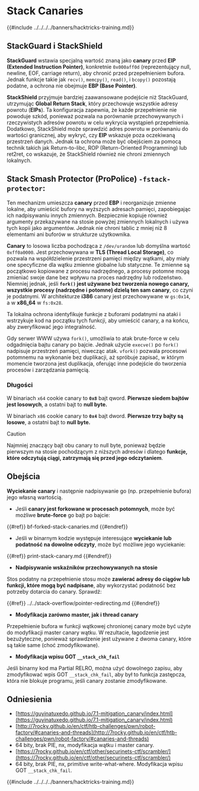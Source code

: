 # Stack Canaries

{{#include ../../../../banners/hacktricks-training.md}}

## **StackGuard i StackShield**

**StackGuard** wstawia specjalną wartość znaną jako **canary** przed **EIP (Extended Instruction Pointer)**, konkretnie `0x000aff0d` (reprezentujący null, newline, EOF, carriage return), aby chronić przed przepełnieniem bufora. Jednak funkcje takie jak `recv()`, `memcpy()`, `read()`, i `bcopy()` pozostają podatne, a ochrona nie obejmuje **EBP (Base Pointer)**.

**StackShield** przyjmuje bardziej zaawansowane podejście niż StackGuard, utrzymując **Global Return Stack**, który przechowuje wszystkie adresy powrotu (**EIPs**). Ta konfiguracja zapewnia, że każde przepełnienie nie powoduje szkód, ponieważ pozwala na porównanie przechowywanych i rzeczywistych adresów powrotu w celu wykrycia wystąpień przepełnienia. Dodatkowo, StackShield może sprawdzić adres powrotu w porównaniu do wartości granicznej, aby wykryć, czy **EIP** wskazuje poza oczekiwaną przestrzeń danych. Jednak ta ochrona może być obejściem za pomocą technik takich jak Return-to-libc, ROP (Return-Oriented Programming) lub ret2ret, co wskazuje, że StackShield również nie chroni zmiennych lokalnych.

## **Stack Smash Protector (ProPolice) `-fstack-protector`:**

Ten mechanizm umieszcza **canary** przed **EBP** i reorganizuje zmienne lokalne, aby umieścić bufory na wyższych adresach pamięci, zapobiegając ich nadpisywaniu innych zmiennych. Bezpiecznie kopiuje również argumenty przekazywane na stosie powyżej zmiennych lokalnych i używa tych kopii jako argumentów. Jednak nie chroni tablic z mniej niż 8 elementami ani buforów w strukturze użytkownika.

**Canary** to losowa liczba pochodząca z `/dev/urandom` lub domyślna wartość `0xff0a0000`. Jest przechowywana w **TLS (Thread Local Storage)**, co pozwala na współdzielenie przestrzeni pamięci między wątkami, aby miały one specyficzne dla wątku zmienne globalne lub statyczne. Te zmienne są początkowo kopiowane z procesu nadrzędnego, a procesy potomne mogą zmieniać swoje dane bez wpływu na proces nadrzędny lub rodzeństwo. Niemniej jednak, jeśli **`fork()` jest używane bez tworzenia nowego canary, wszystkie procesy (nadrzędne i potomne) dzielą ten sam canary**, co czyni je podatnymi. W architekturze **i386** canary jest przechowywane w `gs:0x14`, a w **x86_64** w `fs:0x28`.

Ta lokalna ochrona identyfikuje funkcje z buforami podatnymi na ataki i wstrzykuje kod na początku tych funkcji, aby umieścić canary, a na końcu, aby zweryfikować jego integralność.

Gdy serwer WWW używa `fork()`, umożliwia to atak brute-force w celu odgadnięcia bajtu canary po bajcie. Jednak użycie `execve()` po `fork()` nadpisuje przestrzeń pamięci, niwecząc atak. `vfork()` pozwala procesowi potomnemu na wykonanie bez duplikacji, aż spróbuje zapisać, w którym momencie tworzona jest duplikacja, oferując inne podejście do tworzenia procesów i zarządzania pamięcią.

### Długości

W binariach `x64` cookie canary to **`0x8`** bajt qword. **Pierwsze siedem bajtów jest losowych**, a ostatni bajt to **null byte.**

W binariach `x86` cookie canary to **`0x4`** bajt dword. **Pierwsze trzy bajty są losowe**, a ostatni bajt to **null byte.**

> [!CAUTION]
> Najmniej znaczący bajt obu canary to null byte, ponieważ będzie pierwszym na stosie pochodzącym z niższych adresów i dlatego **funkcje, które odczytują ciągi, zatrzymają się przed jego odczytaniem**.

## Obejścia

**Wyciekanie canary** i następnie nadpisywanie go (np. przepełnienie bufora) jego własną wartością.

- Jeśli **canary jest forkowane w procesach potomnych**, może być możliwe **brute-force** go bajt po bajcie:

{{#ref}}
bf-forked-stack-canaries.md
{{#endref}}

- Jeśli w binarnym kodzie występuje interesujące **wyciekanie lub podatność na dowolne odczyty**, może być możliwe jego wyciekanie:

{{#ref}}
print-stack-canary.md
{{#endref}}

- **Nadpisywanie wskaźników przechowywanych na stosie**

Stos podatny na przepełnienie stosu może **zawierać adresy do ciągów lub funkcji, które mogą być nadpisane**, aby wykorzystać podatność bez potrzeby dotarcia do canary. Sprawdź:

{{#ref}}
../../stack-overflow/pointer-redirecting.md
{{#endref}}

- **Modyfikacja zarówno master, jak i thread canary**

Przepełnienie bufora w funkcji wątkowej chronionej canary może być użyte do modyfikacji master canary wątku. W rezultacie, łagodzenie jest bezużyteczne, ponieważ sprawdzenie jest używane z dwoma canary, które są takie same (choć zmodyfikowane).

- **Modyfikacja wpisu GOT `__stack_chk_fail`**

Jeśli binarny kod ma Partial RELRO, można użyć dowolnego zapisu, aby zmodyfikować wpis GOT `__stack_chk_fail`, aby był to funkcja zastępcza, która nie blokuje programu, jeśli canary zostanie zmodyfikowane.

## Odniesienia

- [https://guyinatuxedo.github.io/7.1-mitigation_canary/index.html](https://guyinatuxedo.github.io/7.1-mitigation_canary/index.html)
- [http://7rocky.github.io/en/ctf/htb-challenges/pwn/robot-factory/#canaries-and-threads](http://7rocky.github.io/en/ctf/htb-challenges/pwn/robot-factory/#canaries-and-threads)
- 64 bity, brak PIE, nx, modyfikacja wątku i master canary.
- [https://7rocky.github.io/en/ctf/other/securinets-ctf/scrambler/](https://7rocky.github.io/en/ctf/other/securinets-ctf/scrambler/)
- 64 bity, brak PIE, nx, primitive write-what-where. Modyfikacja wpisu GOT `__stack_chk_fail`.

{{#include ../../../../banners/hacktricks-training.md}}
